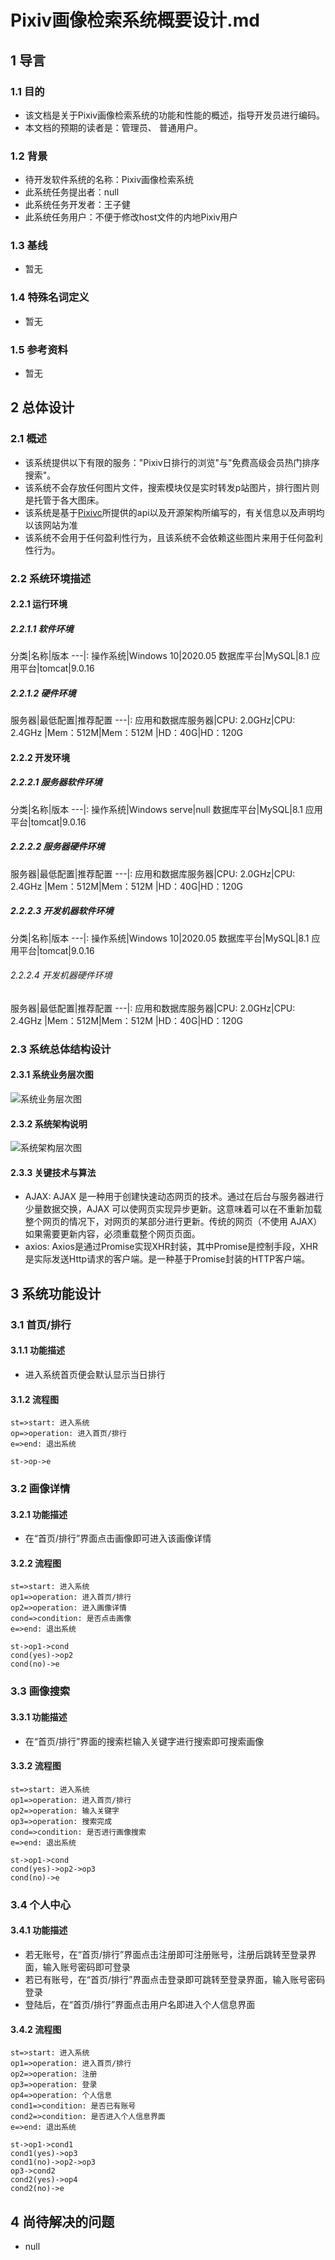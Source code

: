 # Pixiv画像检索系统概要设计.md

## 1 导言

### 1.1 目的
* 该文档是关于Pixiv画像检索系统的功能和性能的概述，指导开发员进行编码。
* 本文档的预期的读者是：管理员、 普通用户。

### 1.2 背景
* 待开发软件系统的名称：Pixiv画像检索系统
* 此系统任务提出者：null
* 此系统任务开发者：王子健
* 此系统任务用户：不便于修改host文件的内地Pixiv用户

### 1.3 基线
* 暂无

### 1.4 特殊名词定义
* 暂无

### 1.5 参考资料
* 暂无

## 2 总体设计

### 2.1 概述
* 该系统提供以下有限的服务："Pixiv日排行的浏览"与"免费高级会员热门排序搜索"。
* 该系统不会存放任何图片文件，搜索模块仅是实时转发p站图片，排行图片则是托管于各大图床。
* 该系统是基于[Pixivc](https://pixivic.com/)所提供的api以及开源架构所编写的，有关信息以及声明均以该网站为准
* 该系统不会用于任何盈利性行为，且该系统不会依赖这些图片来用于任何盈利性行为。

### 2.2 系统环境描述

#### 2.2.1 运行环境

##### 2.2.1.1 软件环境
分类|名称|版本
---|:
操作系统|Windows 10|2020.05
数据库平台|MySQL|8.1
应用平台|tomcat|9.0.16

##### 2.2.1.2 硬件环境
服务器|最低配置|推荐配置
---|:
应用和数据库服务器|CPU: 2.0GHz|CPU: 2.4GHz
|Mem：512M|Mem：512M
|HD：40G|HD：120G

#### 2.2.2 开发环境

##### 2.2.2.1 服务器软件环境
分类|名称|版本
---|:
操作系统|Windows serve|null
数据库平台|MySQL|8.1
应用平台|tomcat|9.0.16

##### 2.2.2.2 服务器硬件环境
服务器|最低配置|推荐配置
---|:
应用和数据库服务器|CPU: 2.0GHz|CPU: 2.4GHz
|Mem：512M|Mem：512M
|HD：40G|HD：120G

##### 2.2.2.3 开发机器软件环境
分类|名称|版本
---|:
操作系统|Windows 10|2020.05
数据库平台|MySQL|8.1
应用平台|tomcat|9.0.16

###### 2.2.2.4 开发机器硬件环境
服务器|最低配置|推荐配置
---|:
应用和数据库服务器|CPU: 2.0GHz|CPU: 2.4GHz
|Mem：512M|Mem：512M
|HD：40G|HD：120G

### 2.3 系统总体结构设计

#### 2.3.1 系统业务层次图
![系统业务层次图](https://wx1.sbimg.cn/2020/05/18/-12525d2f25605fd4c.png)

#### 2.3.2 系统架构说明
![系统架构层次图](https://wx2.sbimg.cn/2020/05/18/_20200518190545.png)

#### 2.3.3 关键技术与算法
* AJAX: AJAX 是一种用于创建快速动态网页的技术。通过在后台与服务器进行少量数据交换，AJAX 可以使网页实现异步更新。这意味着可以在不重新加载整个网页的情况下，对网页的某部分进行更新。传统的网页（不使用 AJAX）如果需要更新内容，必须重载整个网页页面。
* axios: Axios是通过Promise实现XHR封装，其中Promise是控制手段，XHR是实际发送Http请求的客户端。是一种基于Promise封装的HTTP客户端。
## 3 系统功能设计

### 3.1 首页/排行

#### 3.1.1 功能描述
* 进入系统首页便会默认显示当日排行

#### 3.1.2 流程图
```flow
st=>start: 进入系统
op=>operation: 进入首页/排行
e=>end: 退出系统

st->op->e
```
### 3.2 画像详情

#### 3.2.1 功能描述
* 在“首页/排行”界面点击画像即可进入该画像详情

#### 3.2.2 流程图
```flow
st=>start: 进入系统
op1=>operation: 进入首页/排行
op2=>operation: 进入画像详情
cond=>condition: 是否点击画像
e=>end: 退出系统

st->op1->cond
cond(yes)->op2
cond(no)->e
```

### 3.3 画像搜索

#### 3.3.1 功能描述
* 在“首页/排行”界面的搜索栏输入关键字进行搜索即可搜索画像

#### 3.3.2 流程图
```flow
st=>start: 进入系统
op1=>operation: 进入首页/排行
op2=>operation: 输入关键字
op3=>operation: 搜索完成
cond=>condition: 是否进行画像搜索
e=>end: 退出系统

st->op1->cond
cond(yes)->op2->op3
cond(no)->e
```

### 3.4 个人中心

#### 3.4.1 功能描述
* 若无账号，在“首页/排行”界面点击注册即可注册账号，注册后跳转至登录界面，输入账号密码即可登录
* 若已有账号，在“首页/排行”界面点击登录即可跳转至登录界面，输入账号密码登录
* 登陆后，在“首页/排行”界面点击用户名即进入个人信息界面

#### 3.4.2 流程图
```flow
st=>start: 进入系统
op1=>operation: 进入首页/排行
op2=>operation: 注册
op3=>operation: 登录
op4=>operation: 个人信息
cond1=>condition: 是否已有账号
cond2=>condition: 是否进入个人信息界面
e=>end: 退出系统

st->op1->cond1
cond1(yes)->op3
cond1(no)->op2->op3
op3->cond2
cond2(yes)->op4
cond2(no)->e
```

## 4 尚待解决的问题
* null
